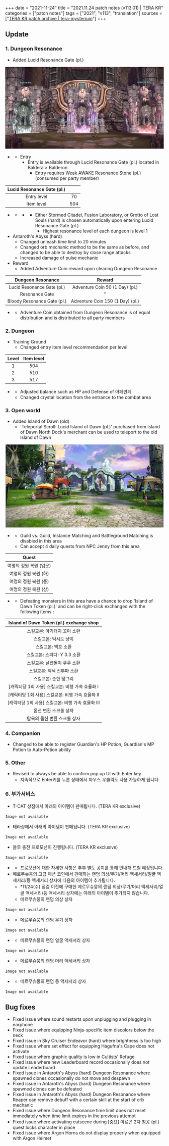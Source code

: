 +++
date = "2021-11-24"
title = "2021.11.24 patch notes (v113.01) | TERA KR"
categories = ["patch notes"]
tags = ["2021", "v113", "translation"]
sources = ["[TERA KR patch archive | tera-mysterium](/ko/patch/2021/v113-01)"]
+++

[1]: /images/patch/v113-01_01.png
[2]: /images/patch/v113-01_02.png

## Update

### **1.** Dungeon Resonance
- Added Lucid Resonance Gate (pl.)

![1]

- 
  - Entry
    - Entry is available through Lucid Resonance Gate (pl.) located in Baldera > Balderon
      - Entry requires Weak AWAKE Resonance Stone (pl.) (consumed per party member)

| Lucid Resonance Gate (pl.) ||
| :-: | :-: |
| Entry level | 70 |
| Item level | 504 |

- 
  - 
    - 
      - Either Stormed Citadel, Fusion Laboratory, or Grotto of Lost Souls (hard) is chosen automatically upon entering Lucid Resonance Gate (pl.)
        - Highest resonance level of each dungeon is level 1
- Antaroth's Abyss (hard)
  - Changed unleash time limit to 20 minutes
  - Changed orb mechanic method to be the same as before, and changed to be able to destroy by close range attacks
  - Increased damage of pulse mechanic
- Reward  
  - Added Adventure Coin reward upon clearing Dungeon Resonance

| Dungeon Resonance | Reward |
| :-: | :-: |
| Lucid Resonance Gate (pl.) | Adventure Coin 50 (1 Day) (pl.) |
| Resonance Gate |''|
| Bloody Resonance Gate (pl.) | Adventure Coin 150 (1 Day) (pl.) |

- 
  - Adventure Coin obtained from Dungeon Resonance is of equal distribution and is distributed to all party members

### **2.** Dungeon
- Training Ground
  - Changed entry item level recommendation per level

| Level | Item level |
| :-: | :-: |
| 1 | 504 |
| 2 | 510 |
| 3 | 517 |

- 
  - Adjusted balance such as HP and Defense of 아페만페
  - Changed crystal location from the entrance to the combat area

### **3.** Open world
- Added Island of Dawn (old)
  - 'Teleportal Scroll: Lucid Island of Dawn (pl.)' purchased from Island of Dawn North Dock's merchant can be used to teleport to the old Island of Dawn

![2]

- 
  - Guild vs. Guild, Instance Matching and Battleground Matching is disabled in this area
  - Can accept 4 daily quests from NPC Jenny from this area

| Quest |
| :-: |
| 여명의 정원 복원 (입문) |
| 여명의 정원 복원 (하) |
| 여명의 정원 복원 (중) |
| 여명의 정원 복원 (상) |

- 
  - Defeating monsters in this area have a chance to drop 'Island of Dawn Token (pl.)' and can be right-click exchanged with the following items :

| Island of Dawn Token (pl.) exchange shop |
| :-: |
| 스킬교본: 아기돼지 꼬미 소환 |
| 스킬교본: 턱시도 냥이 |
| 스킬교본: 백호 소환 |
| 스킬교본: 스피디-Y 3.3 소환 |
| 스킬교본: 날썐돌이 쿠쿠 소환 |
| 스킬교본: 백색 전투마 소환 |
| 스킬교본: 순한 땡그리 |
| [캐릭터당 1회 사용] 스킬교본: 비행 가속 효율화 I |
| [캐릭터당 1회 사용] 스킬교본: 비행 가속 효율화 II |
| [캐릭터당 1회 사용] 스킬교본: 비행 가속 효율화 III |
| 옵션 변환 스크롤 상자 |
| 탐욕의 옵션 변환 스크롤 상자 |

### **4.** Companion
- Changed to be able to register Guardian's HP Potion, Guardian's MP Potion to Auto-Potion ability

### **5.** Other
- Revised to always be able to confirm pop up UI with Enter key
  - 지속적으로 Enter키를 누른 상태에서 마우스 우클릭도 사용 가능하게 됩니다.

### **6.** 부가서비스
- T-CAT 상점에서 아래의 아이템이 판매됩니다. (TERA KR exclusive)

`Image not available`

- 테라샵에서 아래의 아이템이 판매됩니다. (TERA KR exclusive)

`Image not available`

- 블루 충전 프로모션이 진행됩니다. (TERA KR exclusive)

`Image not available`

- 
  - 프로모션에 대한 자세한 사항은 추후 별도 공지를 통해 안내해 드릴 예정입니다.
- 메르무슈뭉의 고급 패션 코인에서 판매하는 랜덤 의상/무기/머리 액세서리/얼굴 액세서리/등 액세서리 상자에 다음의 아이템이 추가됩니다.
  - *11/24(수) 점검 이전에 구매한 메르무슈뭉의 랜덤 의상/무기/머리 액세서리/얼굴 액세서리/등 액세서리 상자에는 아래의 아이템이 추가되지 않습니다.
  - 메르무슈뭉의 랜덤 의상 상자

`Image not available`

- 
  - 메르무슈뭉의 랜덤 무기 상자

`Image not available`

- 
  - 메르무슈뭉의 랜덤 얼굴 액세서리 상자

`Image not available`

- 
  - 메르무슈뭉의 랜덤 머리 액세서리 상자

`Image not available`

- 
  - 메르무슈뭉의 랜덤 등 액세서리 상자

`Image not available`

## Bug fixes

- Fixed issue where sound restarts upon unplugging and plugging in earphone
- Fixed issue where equipping Ninja-specific item discolors below the neck
- Fixed issue in Sky Cruiser Endeavor (hard) where brightness is too high
- Fixed issue where set effect for equipping Hagufna's Cape does not activate
- Fixed issue where graphic quality is low in Cultists' Refuge
- Fixed issue where new Leaderboard record occasionally does not update Leaderboard
- Fixed issue in Antaroth's Abyss (hard) Dungeon Resonance where spawned clones occasionally do not move and despawn
- Fixed issue in Antaroth's Abyss (hard) Dungeon Resonance where spawned clones can be defeated
- Fixed issue in Antaroth's Abyss (hard) Dungeon Resonance where Reaper can remove debuff with a certain skill at the start of orb mechanic
- Fixed issue where Dungeon Resonance time limit does not reset immediately when time limit expires in the previous attempt
- Fixed issue where activating cutscene during [중요] 아르곤 2차 침공 (pl.) quest locks character in place
- Fixed issue where Argon Horns do not display properly when equipped with Argon Helmet
